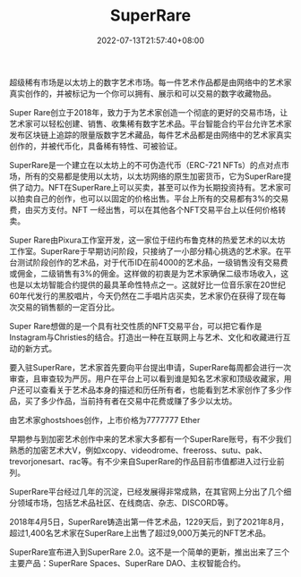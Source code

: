 ﻿---
weight: 
title: "SuperRare"
description: "SuperRare is the digital art market on Ethereum. Each artwork is authentically created by an artist in the network, and tokenized as a collectible digital item that you can own, display and trade."
date: 2022-07-13T21:57:40+08:00
lastmod: 2022-07-13T16:45:40+08:00
draft: false
authors: ["qianxun"]
featuredImage: "130.png"
link: "https://xw.qq.com/cmsid/20220515A01H8U00"
tags: ["SuperRare","交易所"]
categories: ["navigation"]
navigation: ["交易所"]
lightgallery: true
toc: true
pinned: false
recommend: false
recommend1: false
---
超级稀有市场是以太坊上的数字艺术市场。每一件艺术作品都是由网络中的艺术家真实创作的，并被标记为一个你可以拥有、展示和可以交易的数字收藏物品。

Super Rare创立于2018年，致力于为艺术家创造一个彻底的更好的交易市场，让艺术家可以轻松创建、销售、收集稀有数字艺术品。平台智能合约平台允许艺术家发布区块链上追踪的限量版数字艺术藏品，每件艺术品都是由网络中的艺术家真实创作的，并被代币化，具备稀有特性、可被验证。

SuperRare是一个建立在以太坊上的不可伪造代币（ERC-721 NFTs）的点对点市场，所有的交易都是使用以太坊，以太坊网络的原生加密货币，它为SuperRare提供了动力。NFT在SuperRare上可以买卖，甚至可以作为长期投资持有。艺术家可以拍卖自己的创作，也可以以固定的价格出售。平台上所有的交易都有3%的交易费，由买方支付。NFT 一经出售，可以在其他各个NFT交易平台上以任何价格转卖。

Super Rare由Pixura工作室开发，这一家位于纽约布鲁克林的热爱艺术的以太坊工作室。SuperRare于早期访问阶段，只接纳了一小部分精心挑选的艺术家。在平台测试阶段创作的艺术品，对于代币ID在前4000的艺术品，一级销售没有交易费或佣金，二级销售有3%的佣金。这样做的初衷是为艺术家确保二级市场收入，这也是以太坊智能合约提供的最具革命性特点之一。这就好比一位音乐家在20世纪60年代发行的黑胶唱片，今天仍然在二手唱片店买卖，艺术家仍在获得了现在每次交易的销售额的一定百分比。

Super Rare想做的是一个具有社交性质的NFT交易平台，可以把它看作是Instagram与Christies的结合。打造出一种在互联网上与艺术、文化和收藏进行互动的新方式。

要入驻SuperRare，艺术家首先要向平台提出申请，SuperRare每周都会进行一次审查，且审查较为严厉。用户在平台上可以看到谁是知名艺术家和顶级收藏家，用户还可以查看关于艺术品本身的描述和历任所有者，也能看到艺术家创作了多少作品，买了多少作品，当前持有者在交易中花费或赚了多少以太坊。

由艺术家ghostshoes创作，上市价格为7777777 Ether

早期参与到加密艺术创作中来的艺术家大多都有一个SuperRare账号，有不少我们熟悉的加密艺术大V，例如xcopy、videodrome、freeross、sutu、pak、trevorjonesart、rac等。有不少来自SuperRare的作品目前市值都进入过行业前列。

SuperRare平台经过几年的沉淀，已经发展得非常成熟，在其官网上分出了几个细分领域市场，包括艺术品社区、在线商店、杂志、DISCORD等。

2018年4月5日，SuperRare铸造出第一件艺术品，1229天后，到了2021年8月，超过1,400名艺术家在SuperRare上出售了超过9,000万美元的NFT艺术品。

SuperRare宣布进入到SuperRare 2.0。这不是一个简单的更新，推出出来了三个主要产品：SuperRare Spaces、SuperRare DAO、主权智能合约。